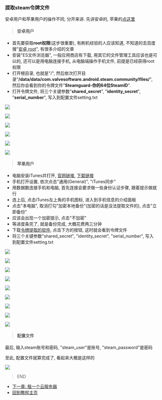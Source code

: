 ### 提取steam令牌文件
安卓用户和苹果用户的操作不同, 分开来讲. 先讲安卓的, 苹果的[点这里](#苹果用户)

> #### 安卓用户
- 首先要获取**root权限**(这步很重要), 有刷机经验的人应该知道, 不知道的去百度搜"[安卓 root](https://www.baidu.com/s?wd=%E5%AE%89%E5%8D%93+root&ie=UTF-8)", 有很多介绍的文章
- 安装"ES文件浏览器", 一般应用商店有下载, 用其它的文件管理工具应该也是可以的, 还可以是用电脑连接手机, 从电脑端操作手机文件, 前提是已经获得root权限
- 打开根目录, 也就是"/", 然后依次打开目录"**/data/data/com.valvesoftware.android.steam.community/files/**", 然后你会看到你的令牌文件"**Steamguard-你的64位SteamID**".
- 打开令牌文件, 将三个关键参数"**shared_secret**", "**identity_secret**", "**serial_number**", 写入到配置文件setting.txt

![](https://github.com/farmer-person/pictures/blob/master/buff-delivery/7.png)

![](https://github.com/farmer-person/pictures/blob/master/buff-delivery/8.png)

![](https://github.com/farmer-person/pictures/blob/master/buff-delivery/9.png)

![](https://github.com/farmer-person/pictures/blob/master/buff-delivery/10.png)

![](https://github.com/farmer-person/pictures/blob/master/buff-delivery/11.png)

![](https://github.com/farmer-person/pictures/blob/master/buff-delivery/12.png)

> #### 苹果用户
- 电脑安装iTunes并打开, [官网链接](https://www.apple.com/itunes/), [下载链接](https://www.apple.com/itunes/download/win64)
- 手机打开设置, 依次点击"通用(General)", "iTunes同步"
- 用数据数连接手机和电脑, 首先连接会要求做一些身份认证步骤, 跟着提示做就行
- 连上后, 点击iTunes左上角的手机图标, 进入到手机信息的介绍面板
- 点击"本电脑", 取消打勾"加密本地备份"(加密的话是没法提取文件的), 点击"立即备份"
- 应该会出现一个加密提示, 点击"不加密"
- 等进度条完了, 就是备份完成, 大概花费两三分钟
- 下载[令牌提取的软件](https://github.com/CaitSith2/ios-steamguard-extractor/releases/download/v1.04/ios-steamguard-extractor-v1.04.zip), 点击下方的按钮, 这时就会看到令牌文件
- 将三个关键参数"shared_secret", "identity_secret", "serial_number", 写入到配置文件setting.txt

![](https://github.com/farmer-person/pictures/blob/master/buff-delivery/13.png)

![](https://github.com/farmer-person/pictures/blob/master/buff-delivery/14.PNG)

![](https://github.com/farmer-person/pictures/blob/master/buff-delivery/15.PNG)

![](https://github.com/farmer-person/pictures/blob/master/buff-delivery/16.PNG)

![](https://github.com/farmer-person/pictures/blob/master/buff-delivery/17.png)

![](https://github.com/farmer-person/pictures/blob/master/buff-delivery/18.png)

![](https://github.com/farmer-person/pictures/blob/master/buff-delivery/19.png)

![](https://github.com/farmer-person/pictures/blob/master/buff-delivery/20.png)

![](https://github.com/farmer-person/pictures/blob/master/buff-delivery/21.png)

> #### 配置文件
最后, 输入steam账号和密码, "steam_user"是账号, "steam_password"是密码

至此, 配置文件就算完成了, 看起来大概是这样的

![](https://github.com/farmer-person/pictures/blob/master/buff-delivery/22.png)

> END

- [下一章: 租一个云服务器](./server.md)
- [回到教程主页](./index.md)
